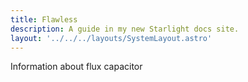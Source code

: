 ```yaml
---
title: Flawless
description: A guide in my new Starlight docs site.
layout: '../../../layouts/SystemLayout.astro'
---
```


Information about flux capacitor 
